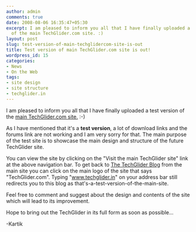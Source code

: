 ```yaml
---
author: admin
comments: true
date: 2008-08-06 16:35:47+05:30
excerpt: I am pleased to inform you all that I have finally uploaded a test version
  of the main TechGlider.com site. :)
layout: post
slug: test-version-of-main-techglidercom-site-is-out
title: Test version of main TechGlider.com site is out!
wordpress_id: 15
categories:
- News
- On the Web
tags:
- site design
- site structure
- techglider.in
---
```




I am pleased to inform you all that I have finally uploaded a test version of the [main TechGlider.com site.](http://www.techglider.in/index.html) :-)

As I have mentioned that it's a **test version**, a lot of download links and the forums link are not working and I am very sorry for that. The main purpose of the test site is to showcase the main design and structure of the future TechGlider site.

You can view the site by clicking on the "Visit the main TechGlider site" link at the above navigation bar. To get back to [The TechGlider Blog](http://blog.techglider.in) from the main site you can click on the main logo of the site that says "TechGlider.com". Typing "www.techglider.in" on your address bar still redirects you to this blog as that's-a-test-version-of-the-main-site.

Feel free to comment and suggest about the design and contents of the site which will lead to its improvement.

Hope to bring out the TechGlider in its full form as soon as possible...

-Kartik
